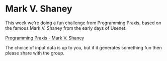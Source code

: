 # Mark V. Shaney

This week we're doing a fun challenge from Programming Praxis, based on the famous Mark V. Shaney from the early days of
Usenet.

[Programming Praxis - Mark V. Shaney](https://programmingpraxis.com/2009/02/27/mark-v-shaney/)

The choice of input data is up to you, but if it generates something fun then please share with the group.
